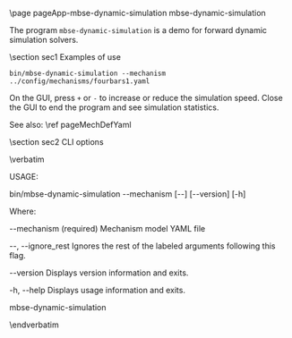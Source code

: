 \page pageApp-mbse-dynamic-simulation mbse-dynamic-simulation

The program `mbse-dynamic-simulation` is a demo for forward dynamic simulation
solvers.

\section sec1 Examples of use

    bin/mbse-dynamic-simulation --mechanism ../config/mechanisms/fourbars1.yaml

On the GUI, press `+` or `-` to increase or reduce the simulation speed.
Close the GUI to end the program and see simulation statistics.

See also: \ref pageMechDefYaml

\section sec2 CLI options

\verbatim

USAGE:

   bin/mbse-dynamic-simulation  --mechanism <YAML model definition> [--]
                                [--version] [-h]


Where:

   --mechanism <YAML model definition>
     (required)  Mechanism model YAML file

   --,  --ignore_rest
     Ignores the rest of the labeled arguments following this flag.

   --version
     Displays version information and exits.

   -h,  --help
     Displays usage information and exits.


   mbse-dynamic-simulation

\endverbatim
